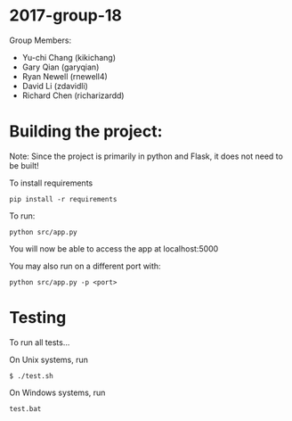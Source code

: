 # 2017-group-18

Group Members:

* Yu-chi Chang (kikichang)
* Gary Qian (garyqian)
* Ryan Newell (rnewell4)
* David Li (zdavidli)
* Richard Chen (richarizardd)


# Building the project:

Note: Since the project is primarily in python and Flask, it does not need to be built!

To install requirements

```
pip install -r requirements
```

To run:

```
python src/app.py
```

You will now be able to access the app at localhost:5000

You may also run on a different port with:

```
python src/app.py -p <port>
```

# Testing

To run all tests...

On Unix systems, run

```shell
$ ./test.sh
```

On Windows systems, run

```shell
test.bat
```
